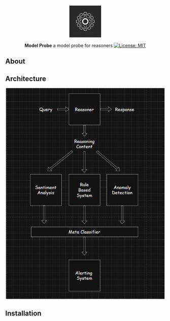 <p align="center">
  <img src="./model_probe_logo.jpg" alt="logo" width="100">
</p>


<div align="center">
  <b>Model Probe</b>
  a model probe for reasoners
  <a href="https://opensource.org/license/0bsd">
    <img src="https://img.shields.io/badge/License-MIT-yellow.svg" alt="License: MIT">
  </a>
</div>

## About

## Architecture

<p align="center">
  <img src="./high_level_diagram.png" alt="image" width="500">
</p>

## Installation
